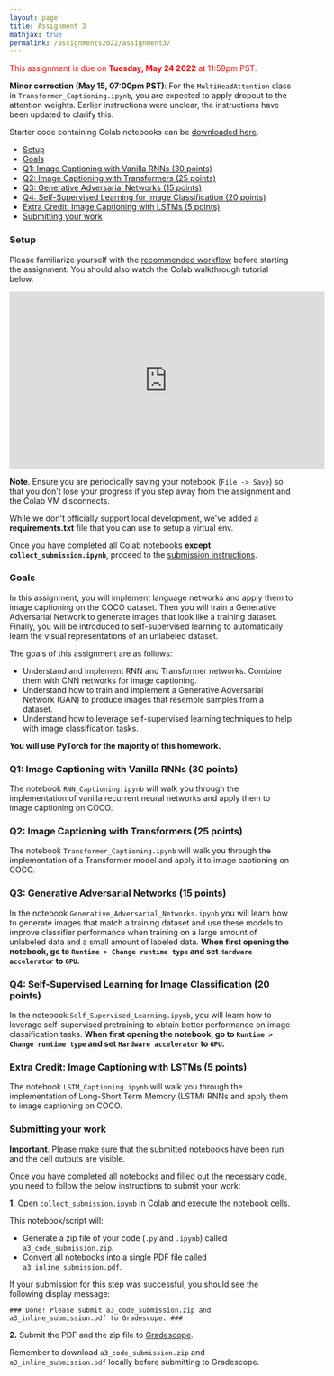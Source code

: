 ```yaml
---
layout: page
title: Assignment 3
mathjax: true
permalink: /assignments2022/assignment3/
---
```


<span style="color:red">This assignment is due on **Tuesday, May 24 2022** at 11:59pm PST.</span>

**Minor correction (May 15, 07:00pm PST)**: For the `MultiHeadAttention` class in `Transformer_Captioning.ipynb`, you are expected to apply dropout to the attention weights. Earlier instructions were unclear, the instructions have been updated to clarify this.

Starter code containing Colab notebooks can be [downloaded here]({{site.hw_3_colab}}).

- [Setup](#setup)
- [Goals](#goals)
- [Q1: Image Captioning with Vanilla RNNs (30 points)](#q1-image-captioning-with-vanilla-rnns-30-points)
- [Q2: Image Captioning with Transformers (25 points)](#q2-image-captioning-with-transformers-25-points)
- [Q3: Generative Adversarial Networks (15 points)](#q3-generative-adversarial-networks-15-points)
- [Q4: Self-Supervised Learning for Image Classification (20 points)](#q4-self-supervised-learning-for-image-classification-20-points)
- [Extra Credit: Image Captioning with LSTMs (5 points)](#extra-credit-image-captioning-with-lstms-5-points)
- [Submitting your work](#submitting-your-work)

### Setup

Please familiarize yourself with the [recommended workflow]({{site.baseurl}}/setup-instructions/#working-remotely-on-google-colaboratory) before starting the assignment. You should also watch the Colab walkthrough tutorial below.

<iframe style="display: block; margin: auto;" width="560" height="315" src="https://www.youtube.com/embed/DsGd2e9JNH4" title="YouTube video player" frameborder="0" allow="accelerometer; autoplay; clipboard-write; encrypted-media; gyroscope; picture-in-picture" allowfullscreen></iframe>

**Note**. Ensure you are periodically saving your notebook (`File -> Save`) so that you don't lose your progress if you step away from the assignment and the Colab VM disconnects.

While we don't officially support local development, we've added a <b>requirements.txt</b> file that you can use to setup a virtual env.

Once you have completed all Colab notebooks **except `collect_submission.ipynb`**, proceed to the [submission instructions](#submitting-your-work).

### Goals

In this assignment, you will implement language networks and apply them to image captioning on the COCO dataset. Then you will train a Generative Adversarial Network to generate images that look like a training dataset. Finally, you will be introduced to self-supervised learning to automatically learn the visual representations of an unlabeled dataset.

The goals of this assignment are as follows:

- Understand and implement RNN and Transformer networks. Combine them with CNN networks for image captioning.
- Understand how to train and implement a Generative Adversarial Network (GAN) to produce images that resemble samples from a dataset.
- Understand how to leverage self-supervised learning techniques to help with image classification tasks.

**You will use PyTorch for the majority of this homework.**

### Q1: Image Captioning with Vanilla RNNs (30 points)

The notebook `RNN_Captioning.ipynb` will walk you through the implementation of vanilla recurrent neural networks and apply them to image captioning on COCO.

### Q2: Image Captioning with Transformers (25 points)

The notebook `Transformer_Captioning.ipynb` will walk you through the implementation of a Transformer model and apply it to image captioning on COCO.

### Q3: Generative Adversarial Networks (15 points)

In the notebook `Generative_Adversarial_Networks.ipynb` you will learn how to generate images that match a training dataset and use these models to improve classifier performance when training on a large amount of unlabeled data and a small amount of labeled data. **When first opening the notebook, go to `Runtime > Change runtime type` and set `Hardware accelerator` to `GPU`.**

### Q4: Self-Supervised Learning for Image Classification (20 points)

In the notebook `Self_Supervised_Learning.ipynb`, you will learn how to leverage self-supervised pretraining to obtain better performance on image classification tasks. **When first opening the notebook, go to `Runtime > Change runtime type` and set `Hardware accelerator` to `GPU`.**

### Extra Credit: Image Captioning with LSTMs (5 points)

The notebook `LSTM_Captioning.ipynb` will walk you through the implementation of Long-Short Term Memory (LSTM) RNNs and apply them to image captioning on COCO.

### Submitting your work

**Important**. Please make sure that the submitted notebooks have been run and the cell outputs are visible.

Once you have completed all notebooks and filled out the necessary code, you need to follow the below instructions to submit your work:

**1.** Open `collect_submission.ipynb` in Colab and execute the notebook cells.

This notebook/script will:

* Generate a zip file of your code (`.py` and `.ipynb`) called `a3_code_submission.zip`.
* Convert all notebooks into a single PDF file called `a3_inline_submission.pdf`.

If your submission for this step was successful, you should see the following display message:

`### Done! Please submit a3_code_submission.zip and a3_inline_submission.pdf to Gradescope. ###`

**2.** Submit the PDF and the zip file to [Gradescope](https://www.gradescope.com/courses/379571).

Remember to download `a3_code_submission.zip` and `a3_inline_submission.pdf` locally before submitting to Gradescope.

